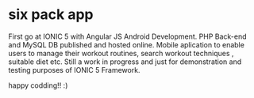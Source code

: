 # six pack app
First go at IONIC 5 with Angular JS Android Development. PHP Back-end and MySQL DB published and hosted online. 
Mobile aplication to enable users to manage their workout routines, search workout techniques , suitable diet etc.
Still a work in progress and just for demonstration and testing purposes of IONIC 5 Framework.

happy codding!! :)
